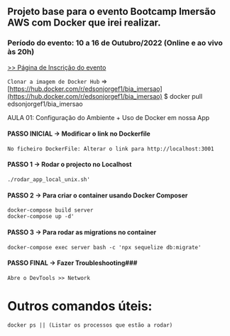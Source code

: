 ## Projeto base para o evento Bootcamp Imersão AWS com Docker que irei realizar.

### Período do evento: 10 a 16 de Outubro/2022 (Online e ao vivo às 20h)

[>> Página de Inscrição do evento](https://inscricao.imersaoaws.com.br)

``` Clonar a imagem de Docker Hub ``` => [https://hub.docker.com/r/edsonjorgef1/bia_imersao](https://hub.docker.com/r/edsonjorgef1/bia_imersao)
$ docker pull edsonjorgef1/bia_imersao

AULA 01: Configuração do Ambiente + Uso de Docker em nossa App

#### PASSO INICIAL -> Modificar o link no Dockerfile ####
```No ficheiro DockerFile: Alterar o link para http://localhost:3001``` 

#### PASSO 1 -> Rodar o projecto no Localhost ####
```
./rodar_app_local_unix.sh'
```
#### PASSO 2 ->  Para criar o container usando Docker Composer ####
```
docker-compose build server
docker-compose up -d'
```
#### PASSO 3 -> Para rodar as migrations no container ####
```
docker-compose exec server bash -c 'npx sequelize db:migrate'
```

#### PASSO FINAL -> Fazer Troubleshooting###
```Abre o DevTools >> Network```

# Outros comandos úteis:
```
docker ps || (Listar os processos que estão a rodar)
```
